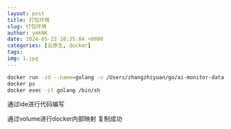 ```yaml
---
layout: post
title: 打包环境
slug: 打包环境
author: ymkNK
date: 2024-05-22 10:35:04 +0800
categories: [云原生, docker]
tags: 
img: 1.jpg
---
```



```sh
docker run -id --name=golang -v /Users/zhangzhiyuan/go/ai-monitor-data:/root/ai-monitor-data  golang:1.20-alpine
docker ps
docker exec -it golang /bin/sh
```

通过ide进行代码编写

通过volume进行docker内部映射
复制成功
